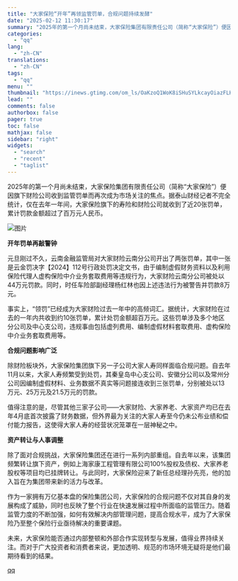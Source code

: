 ```yaml
---
title: "大家保险“开年”再领监管罚单，合规问题持续发酵"
date: "2025-02-12 11:30:17"
summary: "2025年的第一个月尚未结束，大家保险集团有限责任公司（简称“大家保险”）便因旗下财险公司收到监管罚..."
categories:
  - "qq"
lang:
  - "zh-CN"
translations:
  - "zh-CN"
tags:
  - "qq"
menu: ""
thumbnail: "https://inews.gtimg.com/om_ls/OaKzoQ1WoK8iSHuSYLkcayOiazFLHRoa1E9U4aN7PaAHwAA_640360/0"
lead: ""
comments: false
authorbox: false
pager: true
toc: false
mathjax: false
sidebar: "right"
widgets:
  - "search"
  - "recent"
  - "taglist"
---
```


2025年的第一个月尚未结束，大家保险集团有限责任公司（简称“大家保险”）便因旗下财险公司收到监管罚单而再次成为市场关注的焦点。据泰山财经记者不完全统计，仅在去年一年间，大家保险旗下的寿险和财险公司就收到了近20张罚单，累计罚款金额超过了百万元人民币。

![图片](https://inews.gtimg.com/om_bt/OGstHCBGqj5Ubkej9CkZTBeHWA8u9bwFONnF3epxgbEeIAA/641)

**开年罚单再敲警钟**

元旦刚过不久，云南金融监管局对大家财险云南分公司开出了两张罚单，其中一张是云金罚决字【2024】112号行政处罚决定文书，由于编制虚假财务资料以及利用保险代理人虚构保险中介业务套取费用等违规行为，大家财险云南分公司被处以44万元罚款。同时，时任车险部副经理杨红林也因上述违法行为被警告并罚款8万元。

事实上，“领罚”已经成为大家财险过去一年中的高频词汇。据统计，大家财险在过去的一年内共收到约10张罚单，累计处罚金额超百万元。这些罚单涉及多个地区分公司及中心支公司，违规事由包括虚列费用、编制虚假材料套取费用、虚构保险中介业务套取费用等。

**合规问题影响广泛**

除财险板块外，大家保险集团旗下另一子公司大家人寿同样面临合规问题。自去年11月以来，大家人寿频繁受到处罚，其秦皇岛中心支公司、安徽分公司以及常州分公司因编制虚假材料、业务数据不真实等问题接连收到三张罚单，分别被处以13万元、25万元及21.5万元的罚款。

值得注意的是，尽管其他三家子公司——大家财险、大家养老、大家资产均已在去年4月底首次披露了财务数据，但外界最为关注的大家人寿至今仍未公布业绩和偿付能力报告，这使得大家人寿的经营状况笼罩在一层神秘之中。

**资产转让与人事调整**

除了面对合规挑战，大家保险集团还在进行一系列内部重组。自去年以来，该集团频繁转让旗下资产，例如上海家康工程管理有限公司100%股权及债权、大家养老股权等项目均已挂牌转让。与此同时，大家保险迎来了新任总经理孙先亮，他的加入旨在为集团带来新的活力与改革。

作为一家拥有万亿基本盘的保险集团公司，大家保险的合规问题不仅对其自身的发展构成了威胁，同时也反映了整个行业在快速发展过程中所面临的监管压力。随着监管力度的不断加强，如何有效解决内部管理问题，提高合规水平，成为了大家保险乃至整个保险行业亟待解决的重要课题。

未来，大家保险能否通过内部整顿和外部合作实现转型与发展，值得业界持续关注。而对于广大投资者和消费者来说，更加透明、规范的市场环境无疑将是他们最期待看到的结果。

[qq](https://new.qq.com/rain/a/20250212A03U0R00)
